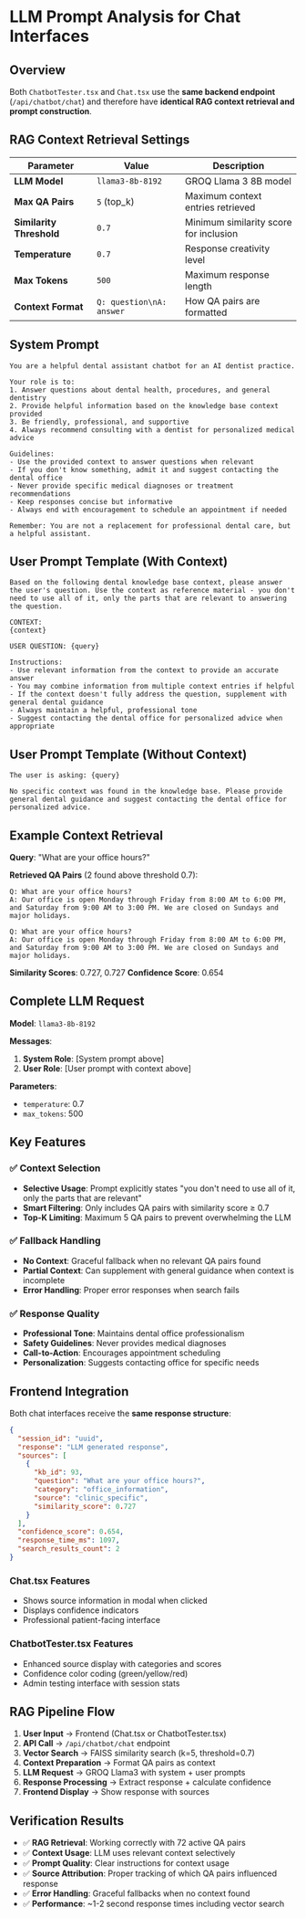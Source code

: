 # LLM Prompt Analysis for Chat Interfaces

## Overview
Both `ChatbotTester.tsx` and `Chat.tsx` use the **same backend endpoint** (`/api/chatbot/chat`) and therefore have **identical RAG context retrieval and prompt construction**.

## RAG Context Retrieval Settings

| Parameter | Value | Description |
|-----------|-------|-------------|
| **LLM Model** | `llama3-8b-8192` | GROQ Llama 3 8B model |
| **Max QA Pairs** | `5` (top_k) | Maximum context entries retrieved |
| **Similarity Threshold** | `0.7` | Minimum similarity score for inclusion |
| **Temperature** | `0.7` | Response creativity level |
| **Max Tokens** | `500` | Maximum response length |
| **Context Format** | `Q: question\nA: answer` | How QA pairs are formatted |

## System Prompt

```
You are a helpful dental assistant chatbot for an AI dentist practice. 

Your role is to:
1. Answer questions about dental health, procedures, and general dentistry
2. Provide helpful information based on the knowledge base context provided
3. Be friendly, professional, and supportive
4. Always recommend consulting with a dentist for personalized medical advice

Guidelines:
- Use the provided context to answer questions when relevant
- If you don't know something, admit it and suggest contacting the dental office
- Never provide specific medical diagnoses or treatment recommendations
- Keep responses concise but informative
- Always end with encouragement to schedule an appointment if needed

Remember: You are not a replacement for professional dental care, but a helpful assistant.
```

## User Prompt Template (With Context)

```
Based on the following dental knowledge base context, please answer the user's question. Use the context as reference material - you don't need to use all of it, only the parts that are relevant to answering the question.

CONTEXT:
{context}

USER QUESTION: {query}

Instructions:
- Use relevant information from the context to provide an accurate answer
- You may combine information from multiple context entries if helpful
- If the context doesn't fully address the question, supplement with general dental guidance
- Always maintain a helpful, professional tone
- Suggest contacting the dental office for personalized advice when appropriate
```

## User Prompt Template (Without Context)

```
The user is asking: {query}

No specific context was found in the knowledge base. Please provide general dental guidance and suggest contacting the dental office for personalized advice.
```

## Example Context Retrieval

**Query**: "What are your office hours?"

**Retrieved QA Pairs** (2 found above threshold 0.7):
```
Q: What are your office hours?
A: Our office is open Monday through Friday from 8:00 AM to 6:00 PM, and Saturday from 9:00 AM to 3:00 PM. We are closed on Sundays and major holidays.

Q: What are your office hours?
A: Our office is open Monday through Friday from 8:00 AM to 6:00 PM, and Saturday from 9:00 AM to 3:00 PM. We are closed on Sundays and major holidays.
```

**Similarity Scores**: 0.727, 0.727
**Confidence Score**: 0.654

## Complete LLM Request

**Model**: `llama3-8b-8192`

**Messages**:
1. **System Role**: [System prompt above]
2. **User Role**: [User prompt with context above]

**Parameters**:
- `temperature`: 0.7
- `max_tokens`: 500

## Key Features

### ✅ Context Selection
- **Selective Usage**: Prompt explicitly states "you don't need to use all of it, only the parts that are relevant"
- **Smart Filtering**: Only includes QA pairs with similarity score ≥ 0.7
- **Top-K Limiting**: Maximum 5 QA pairs to prevent overwhelming the LLM

### ✅ Fallback Handling
- **No Context**: Graceful fallback when no relevant QA pairs found
- **Partial Context**: Can supplement with general guidance when context is incomplete
- **Error Handling**: Proper error responses when search fails

### ✅ Response Quality
- **Professional Tone**: Maintains dental office professionalism
- **Safety Guidelines**: Never provides medical diagnoses
- **Call-to-Action**: Encourages appointment scheduling
- **Personalization**: Suggests contacting office for specific needs

## Frontend Integration

Both chat interfaces receive the **same response structure**:

```json
{
  "session_id": "uuid",
  "response": "LLM generated response",
  "sources": [
    {
      "kb_id": 93,
      "question": "What are your office hours?",
      "category": "office_information", 
      "source": "clinic_specific",
      "similarity_score": 0.727
    }
  ],
  "confidence_score": 0.654,
  "response_time_ms": 1097,
  "search_results_count": 2
}
```

### Chat.tsx Features
- Shows source information in modal when clicked
- Displays confidence indicators
- Professional patient-facing interface

### ChatbotTester.tsx Features  
- Enhanced source display with categories and scores
- Confidence color coding (green/yellow/red)
- Admin testing interface with session stats

## RAG Pipeline Flow

1. **User Input** → Frontend (Chat.tsx or ChatbotTester.tsx)
2. **API Call** → `/api/chatbot/chat` endpoint
3. **Vector Search** → FAISS similarity search (k=5, threshold=0.7)
4. **Context Preparation** → Format QA pairs as context
5. **LLM Request** → GROQ Llama3 with system + user prompts
6. **Response Processing** → Extract response + calculate confidence
7. **Frontend Display** → Show response with sources

## Verification Results

- ✅ **RAG Retrieval**: Working correctly with 72 active QA pairs
- ✅ **Context Usage**: LLM uses relevant context selectively  
- ✅ **Prompt Quality**: Clear instructions for context usage
- ✅ **Source Attribution**: Proper tracking of which QA pairs influenced response
- ✅ **Error Handling**: Graceful fallbacks when no context found
- ✅ **Performance**: ~1-2 second response times including vector search